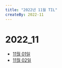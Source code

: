 ```yaml
---
title: "2022년 11월 TIL"
createBy: 2022-11
---
```


# 2022_11
 - [11월 01일](/sdhs/2211/221101.md)
 - [11월 02일](/sdhs/2211/221102.md)